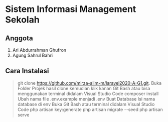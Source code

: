 # Sistem Informasi Management Sekolah

## Anggota 
1. Ari Abdurrahman Ghufron
2. Agung Sahrul Bahri

## Cara Instalasi
>git clone https://github.com/mirza-alim-m/laravel2020-A-G1.git.
Buka Folder Projek hasil clone kemudian klik kanan Git Bash atau bisa menggunakan terminal didalam Visual Studio Code
>composer install
Ubah nama file .env.example menjadi .env
Buat Database
Isi nama database di env
Buka Git Bash atau terminal didalam Visual Studio Code
>php artisan key:generate
>php artisan migrate --seed
php artisan serve
